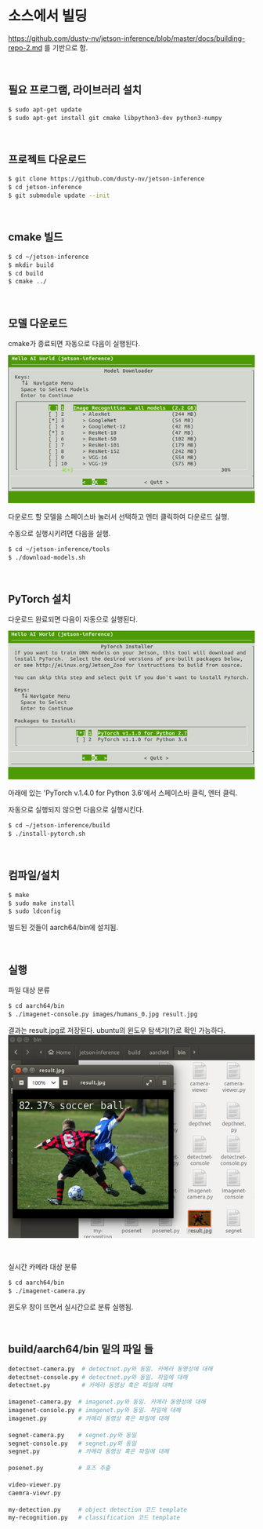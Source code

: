 
# 소스에서 빌딩

https://github.com/dusty-nv/jetson-inference/blob/master/docs/building-repo-2.md 를 기반으로 함.

<br>

## 필요 프로그램, 라이브러리 설치

```bash
$ sudo apt-get update
$ sudo apt-get install git cmake libpython3-dev python3-numpy
```

<br>

## 프로젝트 다운로드

```bash
$ git clone https://github.com/dusty-nv/jetson-inference
$ cd jetson-inference
$ git submodule update --init
```

<br>

## cmake 빌드

```bash
$ cd ~/jetson-inference
$ mkdir build
$ cd build
$ cmake ../
```

<br>

## 모델 다운로드

cmake가 종료되면 자동으로 다음이 실행된다.

![Untitled](images/image1.png)

다운로드 할 모델을 스페이스바 눌러서 선택하고 엔터 클릭하여 다운로드 실행.

수동으로 실행시키려면 다음을 실행.

```bash
$ cd ~/jetson-inference/tools
$ ./download-models.sh
```

<br>

## PyTorch 설치

다운로드 완료되면 다음이 자동으로 실행된다.

![Untitled](images/image2.png)

아래에 있는 'PyTorch v.1.4.0 for Python 3.6'에서 스페이스바 클릭, 엔터 클릭.

자동으로 실행되지 않으면 다음으로 실행시킨다.

```bash
$ cd ~/jetson-inference/build
$ ./install-pytorch.sh
```

<br>

## 컴파일/설치

```bash
$ make
$ sudo make install
$ sudo ldconfig
```

빌드된 것들이 aarch64/bin에 설치됨.

<br>

## 실행

파일 대상 분류

```bash
$ cd aarch64/bin
$ ./imagenet-console.py images/humans_0.jpg result.jpg
```

결과는 result.jpg로 저장된다. ubuntu의 윈도우 탐색기(?)로 확인 가능하다.
![Untitled](images/image4.png)

<br>

실시간 카메라 대상 분류

```bash
$ cd aarch64/bin
$ ./imagenet-camera.py 
```

윈도우 창이 뜨면서 실시간으로 분류 실행됨.

<br>

## build/aarch64/bin 밑의 파일 들

```bash
detectnet-camera.py  # detectnet.py와 동일. 카메라 동영상에 대해
detectnet-console.py # detectnet.py와 동일. 파일에 대해
detectnet.py         # 카메라 동영상 혹은 파일에 대해

imagenet-camera.py  # imagenet.py와 동일. 카메라 동영상에 대해
imagenet-console.py # imagenet.py와 동일. 파일에 대해
imagenet.py         # 카메라 동영상 혹은 파일에 대해

segnet-camera.py    # segnet.py와 동일
segnet-console.py   # segnet.py와 동일
segnet.py           # 카메라 동영상 혹은 파일에 대해

posenet.py          # 포즈 추출

video-viewer.py
caemra-viewr.py

my-detection.py     # object detection 코드 template
my-recognition.py   # classification 코드 template
```

<br>